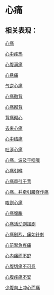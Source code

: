 # 心痛## 相关表现：[心痛](https://www.gmzyjc.com/search/result?wd=心痛)[心中疼热](https://www.gmzyjc.com/search/result?wd=心中疼热)[心腹满痛](https://www.gmzyjc.com/search/result?wd=心腹满痛)[心悬痛](https://www.gmzyjc.com/search/result?wd=心悬痛)[气逆心痛](https://www.gmzyjc.com/search/result?wd=气逆心痛)[心痛徹背](https://www.gmzyjc.com/search/result?wd=心痛徹背)[心痛彻背](https://www.gmzyjc.com/search/result?wd=心痛彻背)[背痛彻心](https://www.gmzyjc.com/search/result?wd=背痛彻心)[去来心痛](https://www.gmzyjc.com/search/result?wd=去来心痛)[心中结痛](https://www.gmzyjc.com/search/result?wd=心中结痛)[吐涎心痛](https://www.gmzyjc.com/search/result?wd=吐涎心痛)[心痛，波及于咽喉](https://www.gmzyjc.com/search/result?wd=心痛，波及于咽喉)[心痛引喉](https://www.gmzyjc.com/search/result?wd=心痛引喉)[心痛牵引于背](https://www.gmzyjc.com/search/result?wd=心痛牵引于背)[心痛，并牵引腰脊作痛](https://www.gmzyjc.com/search/result?wd=心痛，并牵引腰脊作痛)[咳则心痛](https://www.gmzyjc.com/search/result?wd=咳则心痛)[心痛腹胀](https://www.gmzyjc.com/search/result?wd=心痛腹胀)[心痛活动则加剧](https://www.gmzyjc.com/search/result?wd=心痛活动则加剧)[心痛剧烈，痛如针刺](https://www.gmzyjc.com/search/result?wd=心痛剧烈，痛如针刺)[心前掣急疼痛](https://www.gmzyjc.com/search/result?wd=心前掣急疼痛)[心内痛而不舒](https://www.gmzyjc.com/search/result?wd=心内痛而不舒)[心腹切痛不可忍](https://www.gmzyjc.com/search/result?wd=心腹切痛不可忍)[心腹疼痛不安](https://www.gmzyjc.com/search/result?wd=心腹疼痛不安)[少腹向上冲心而痛](https://www.gmzyjc.com/search/result?wd=少腹向上冲心而痛)